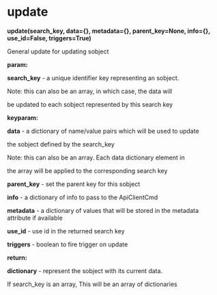 # update

**update(search\_key, data={}, metadata={}, parent\_key=None, info={}, use\_id=False, triggers=True)**

General update for updating sobject

**param:**

**search\_key** - a unique identifier key representing an sobject.

Note: this can also be an array, in which case, the data will

be updated to each sobject represented by this search key

**keyparam:**

**data** - a dictionary of name/value pairs which will be used to update

the sobject defined by the search\_key

Note: this can also be an array. Each data dictionary element in

the array will be applied to the corresponding search key

**parent\_key** - set the parent key for this sobject

**info** - a dictionary of info to pass to the ApiClientCmd

**metadata** - a dictionary of values that will be stored in the metadata attribute if available

**use\_id** - use id in the returned search key

**triggers** - boolean to fire trigger on update

**return:**

**dictionary** - represent the sobject with its current data.

If search\_key is an array, This will be an array of dictionaries
